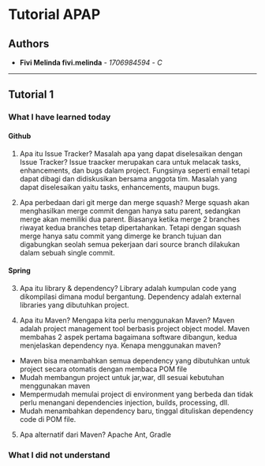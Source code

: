 # Tutorial APAP
## Authors
* **Fivi Melinda fivi.melinda** - *1706984594* - *C*
---
## Tutorial 1
### What I have learned today
#### Github
1. Apa itu Issue Tracker? Masalah apa yang dapat diselesaikan dengan Issue Tracker?
Issue traacker merupakan cara untuk melacak tasks, enhancements, dan bugs dalam project. Fungsinya seperti email tetapi dapat dibagi dan didiskusikan bersama anggota tim. Masalah yang dapat diselesaikan yaitu tasks, enhancements, maupun bugs.

2. Apa perbedaan dari git merge dan merge squash?
Merge squash akan menghasilkan merge commit dengan hanya satu parent, sedangkan merge akan memiliki dua parent.
Biasanya ketika merge 2 branches riwayat kedua branches tetap dipertahankan. Tetapi dengan squash merge hanya satu commit yang dimerge ke branch tujuan dan digabungkan seolah semua pekerjaan dari source branch dilakukan dalam sebuah single commit.

#### Spring
3. Apa itu library & dependency?
Library adalah kumpulan code yang dikompilasi dimana modul bergantung.
Dependency adalah external libraries yang dibutuhkan project.

4. Apa itu Maven? Mengapa kita perlu menggunakan Maven?
Maven adalah project management tool berbasis project object model. Maven membahas 2 aspek pertama bagaimana software dibangun, kedua menjelaskan dependency nya.
Kenapa menggunakan maven?
- Maven bisa menambahkan semua dependency yang dibutuhkan untuk project secara otomatis dengan membaca POM file
- Mudah membangun project untuk jar,war, dll sesuai kebutuhan menggunakan maven
- Mempermudah memulai project di environment yang berbeda dan tidak perlu menangani dependencies injection, builds, processing, dll.
- Mudah menambahkan dependency baru, tinggal dituliskan dependency code di POM file.

5. Apa alternatif dari Maven?
Apache Ant, Gradle

### What I did not understand
